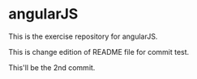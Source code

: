 # angularJS
This is the exercise repository for angularJS.

This is change edition of README file for commit test.

This'll be the 2nd commit.
